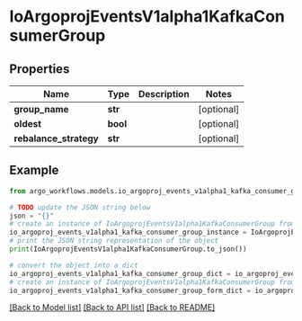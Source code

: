 # IoArgoprojEventsV1alpha1KafkaConsumerGroup


## Properties

Name | Type | Description | Notes
------------ | ------------- | ------------- | -------------
**group_name** | **str** |  | [optional] 
**oldest** | **bool** |  | [optional] 
**rebalance_strategy** | **str** |  | [optional] 

## Example

```python
from argo_workflows.models.io_argoproj_events_v1alpha1_kafka_consumer_group import IoArgoprojEventsV1alpha1KafkaConsumerGroup

# TODO update the JSON string below
json = "{}"
# create an instance of IoArgoprojEventsV1alpha1KafkaConsumerGroup from a JSON string
io_argoproj_events_v1alpha1_kafka_consumer_group_instance = IoArgoprojEventsV1alpha1KafkaConsumerGroup.from_json(json)
# print the JSON string representation of the object
print(IoArgoprojEventsV1alpha1KafkaConsumerGroup.to_json())

# convert the object into a dict
io_argoproj_events_v1alpha1_kafka_consumer_group_dict = io_argoproj_events_v1alpha1_kafka_consumer_group_instance.to_dict()
# create an instance of IoArgoprojEventsV1alpha1KafkaConsumerGroup from a dict
io_argoproj_events_v1alpha1_kafka_consumer_group_form_dict = io_argoproj_events_v1alpha1_kafka_consumer_group.from_dict(io_argoproj_events_v1alpha1_kafka_consumer_group_dict)
```
[[Back to Model list]](../README.md#documentation-for-models) [[Back to API list]](../README.md#documentation-for-api-endpoints) [[Back to README]](../README.md)



